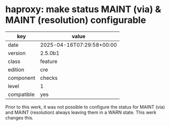 [//]: # (werk v2)
# haproxy: make status MAINT (via) & MAINT (resolution) configurable

key        | value
---------- | ---
date       | 2025-04-16T07:29:58+00:00
version    | 2.5.0b1
class      | feature
edition    | cre
component  | checks
level      | 1
compatible | yes

Prior to this werk, it was not possible to configure the status for MAINT (via)
and MAINT (resolution) always leaving them in a WARN state. This werk changes this.
